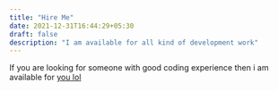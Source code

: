 ```yaml
---
title: "Hire Me"
date: 2021-12-31T16:44:29+05:30
draft: false
description: "I am available for all kind of development work"
---
```


If you are looking for someone with good coding experience then i am available for [you lol](https://google.com)